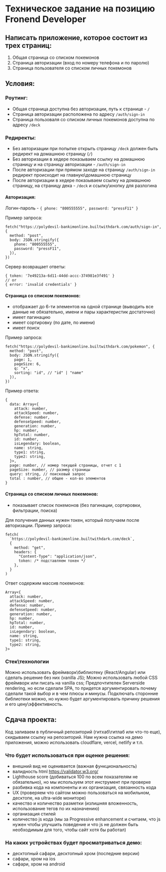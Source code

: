 # Техническое задание на позицию Fronend Developer

## Написать приложение, которое состоит из трех страниц:

1.  Общая страница со списком покемонов
2.  Страница авторизации (вход по номеру телефона и по паролю)
3.  Страница пользователя со списком личных покемонов

## Условия:

### Роутинг:

- Общая страница доступна без авторизации, путь к странице - `/`
- Страница авторизации расположена по адресу `/auth/sign-in`
- Страница пользоваля со списком личных покемонов доступна по адресу `/deck`

### Редиректы:

- Без авторизации при попытке открыть страницу `/deck` должен быть редирект на домашнюю страницу (`/`)
- Без авторизации в хедере показываем ссылку на домашнюю страницу и на страницу авторизации - `/auth/sign-in`
- После авторизации при прямом заходе на страницу `/auth/sign-in` редирект происходит на главную\домашнюю страницу
- После авторизации в хедере показываем ссылку на домашнюю страницу, на страницу дека - `/deck` и ссылку\кнопку для разлогина

#### Авторизация:

Логин-пароль - `{ phone: "800555555", password: "pressF11" }`

Пример запроса:

```
fetch("https://polydevil-bankimonline.builtwithdark.com/auth/sign-in", {
  method: "post",
  body: JSON.stringify({
    phone: "800555555",
    password: "pressF11",
  }),
})
```

Сервер возвращает ответы:

```
{ token: '7e49213a-6d11-44dd-accc-374981e3f491' }
// or
{ error: 'invalid credentials' }
```

#### Страница со списком покемонов:

- отображает до 6-ти элементов на одной странице (выводить все данные не обязательно, имени и пары характеристик достаточно)
- имеет пагинацию
- имеет сортировку (по дате, по имени)
- имеет поиск

Пример запроса:

```
fetch("https://polydevil-bankimonline.builtwithdark.com/pokemon", {
  method: "post",
  body: JSON.stringify({
    page: 1,
    pageSize: 6,
    q: "x",
    sorting: "id", // "id" | "name"
  }),
})
```

Пример ответа:

```
{
  data: Array<{
    attack: number,
    attackSpeed: number,
    defense: number,
    defenseSpeed: number,
    generation: number,
    hp: number,
    hpTotal: number,
    id: number,
    isLegendary: boolean,
    name: string,
    type1: string,
    type2: string,
  }>,
  page: number, // номер текущей страницы, отчет с 1
  pageSize: number, // размер страницы
  query: string, // поисковый запрос
  total : number, // общее - кол-во элементов
}
```

#### Страница со списком личных покемонов:

- показывает список покемонов (без пагинации, сортировки, фильтрации, поиска)

Для получения данных нужен токен, который получаем после авторизации.
Пример запроса:

```
fetch(
  `https://polydevil-bankimonline.builtwithdark.com/deck`,
  {
    method: "get",
    headers: {
      "Content-Type": "application/json",
      token: /* подставляем токен */
    },
  }
)
```

Ответ содержим массив покемонов:

```
Array<{
  attack: number,
  attackSpeed: number,
  defense: number,
  defenseSpeed: number,
  generation: number,
  hp: number,
  hpTotal: number,
  id: number,
  isLegendary: boolean,
  name: string,
  type1: string,
  type2: string,
}>
```

### Стек\технологии

Можно использовать фреймворк\библиотеку (React/Angular) или сделать решение без них (vanilla JS);
Можно использовать любой CSS фреймворк или писать на vanilla css;
Предпочтителен Serverside rendering, но если сделали SPA, то придется аргументировать почему сделали такой выбор и в чем плюсы и минусы.
Подключать сторонние библиотеки можно, но нужно будет аргументировать причину решения и его цену\эффективность.

## Сдача проекта:

Код заливаем в публичный репозиторий (гитхаб\гитлаб или что-то еще), скидываем ссылку на репозиторий.
Нам нужна ссылка на демо приложения, можно использовать cloudflare, vercel, netlify и т.п.

### Что будет использоваться при оценке решения:

- внешний вид не оценивается (важная функциональность)
- валидность html https://validator.w3.org/
- Lighthouse score (добиваться 100 по всем показателям не обязательно), но мы используем этот инструмент при проверке
- разбивка кода на компоненты и их организация, связанность кода
- UX (проверяем что сайтом можно пользоваться на мобильном, десктопе, на ultra-wide мониторе)
- качество и количество разметки (излишняя вложенность, использование тегов по их назначению)
- организация стилей
- количество js кода (мы за Progressive enhancement и считаем, что js нужен чтобы улучшить поведение и что js не должен быть необходимым для того, чтобы сайт хотя бы работал)

### На каких устройствах будет просматриваться демо:

- десктопный сафари, десктопный хром (последние версии)
- сафари, хром на ios
- сафари, хром на android
